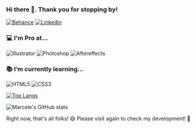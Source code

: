 ### Hi there 👋. Thank you for stopping by!

[![Behance](https://img.shields.io/badge/-Behance-blue?style=for-the-badge&logo=behance&logoColor=white)](https://www.behance.net/marcelecarneiro)
[![Linkedin](https://img.shields.io/badge/LinkedIn-0077B5?style=for-the-badge&logo=linkedin&logoColor=white)](https://br.linkedin.com/in/marcele-pamplona-carneiro?trk=public_profile_samename-profile)

###  💻 I'm Pro at...

![Illustrator](https://img.shields.io/badge/Adobe%20Illustrator-FF9A00?style=for-the-badge&logo=adobe%20illustrator&logoColor=white)
![Photoshop](https://img.shields.io/badge/Adobe%20Photoshop-31A8FF?style=for-the-badge&logo=Adobe%20Photoshop&logoColor=black)
![Aftereffects](https://img.shields.io/badge/Adobe%20after%20affects-CF96FD?style=for-the-badge&logo=Adobe%20after%20effects&logoColor=393665)

### 📚 I’m currently learning...

![HTML5](https://img.shields.io/badge/HTML5-E34F26?style=for-the-badge&logo=html5&logoColor=white)
![CSS3](	https://img.shields.io/badge/CSS3-1572B6?style=for-the-badge&logo=css3&logoColor=white)

[![Top Langs](https://github-readme-stats.vercel.app/api/top-langs/?username=marcelecarneiro&layout=compact)](https://github.com/marcelecarneiro/github-readme-stats)

![Marcele's GitHub stats](https://github-readme-stats.vercel.app/api?username=marcelecarneiro&show_icons=true&theme=radical)

Right now, that's all folks! 😄
Please visit again to check my development! 🤝
